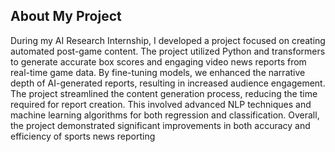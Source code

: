 ## About My Project
During my AI Research Internship, I developed a project focused on creating automated 
post-game content. The project utilized Python and transformers to generate accurate box scores
and engaging video news reports from real-time game data. By fine-tuning models, we enhanced 
the narrative depth of AI-generated reports, resulting in increased audience engagement. 
The project streamlined the content generation process, reducing the time required for report 
creation. This involved advanced NLP techniques and machine learning algorithms for both regression
and classification. Overall, the project demonstrated significant improvements in both accuracy
and efficiency of sports news reporting


